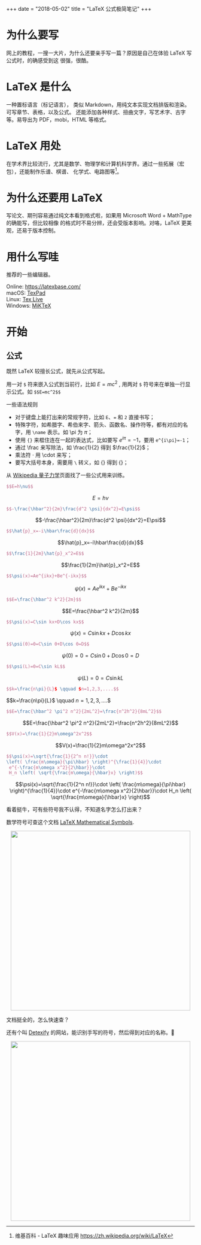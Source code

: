 +++
date = "2018-05-02"
title = "LaTeX 公式极简笔记"
+++

# 为什么要写
网上的教程，一搜一大片，为什么还要亲手写一篇？原因是自己在体验 LaTeX 写公式时，的确感受到这
很强，很酷。

# LaTeX 是什么
一种置标语言（标记语言）， 类似 Markdown，用纯文本实现文档排版和渲染。可写章节、表格，以及公式。
还能添加各种样式、扭曲文字，写艺术字、古字等。易导出为 PDF，mobi，HTML 等格式。

# LaTeX 用处
在学术界比较流行，尤其是数学、物理学和计算机科学界。通过一些拓展（宏包），还能制作乐谱、棋谱、
化学式、电路图等[^wiki1]。

# 为什么还要用 LaTeX
写论文、期刊容易通过纯文本看到格式啦，如果用 Microsoft Word + MathType 的确能写，但比较相像
的格式时不易分辨，还会受版本影响。对咯，LaTeX 更美观，还易于版本控制。

# 用什么写哇
推荐的一些编辑器。

Online:  https://latexbase.com/  
macOS: [TexPad][texpad]  
Linux: [Tex Live][texlive]  
Windows: [MiKTeX][miktex]  

# 开始

## 公式

既然 LaTeX 较擅长公式，就先从公式写起。

用一对 `$` 符来嵌入公式到当前行，比如 $E=mc^2$ ,
用两对 `$` 符号来在单独一行显示公式。如 `$$E=mc^2$$` 

一些语法规则  

* 对于键盘上能打出来的常规字符，比如 `E`、`=` 和 `2` 直接书写；
* 特殊字符，如希腊字、希伯来字、箭头、函数名、操作符等，都有对应的名字，用 `\name` 表示。如 \pi 为 $\pi$；
* 使用 `{}` 来框住连在一起的表达式，比如要写 $e^{i\pi}=-1$，要用 `e^{i\pi}=-1`；
* 通过 \frac 来写除法，如 \frac{1}{2} 得到 $\frac{1}{2}$；
* 乘法符 ‧ 用 \cdot 来写；
* 要写大括号本身，需要用 `\` 转义，如 \{\} 得到 $\{\}$；


从 [Wikipedia 量子力学][wiki-liangzilixue]页面找了一些公式用来训练。

```latex
$$E=h\nu$$
```
$$E=h\nu$$

```latex
$$-\frac{\hbar^2}{2m}\frac{d^2 \psi}{dx^2}=E\psi$$
```
$$-\frac{\hbar^2}{2m}\frac{d^2 \psi}{dx^2}=E\psi$$

```latex
$$\hat{p}_x=-i\hbar\frac{d}{dx}$$
```
$$\hat{p}_x=-i\hbar\frac{d}{dx}$$

```latex
$$\frac{1}{2m}\hat{p}_x^2=E$$
```
$$\frac{1}{2m}\hat{p}_x^2=E$$

```latex
$$\psi(x)=Ae^{ikx}+Be^{-ikx}$$
```
$$\psi(x)=Ae^{ikx}+Be^{-ikx}$$

```latex
$$E=\frac{\hbar^2 k^2}{2m}$$
```
$$E=\frac{\hbar^2 k^2}{2m}$$

```latex
$$\psi(x)=C\sin kx+D\cos kx$$
```
$$\psi(x)=C\sin kx+D\cos kx$$

```latex
$$\psi(0)=0=C\sin 0+D\cos 0=D$$
```
$$\psi(0)=0=C\sin 0+D\cos 0=D$$

```latex
$$\psi(L)=0=C\sin kL$$
```
$$\psi(L)=0=C\sin kL$$

```latex
$$k=\frac{n\pi}{L}$ \qquad $n=1,2,3,....$$
```
$$k=\frac{n\pi}{L}$ \qquad $n=1,2,3,....$$

```latex
$$E=\frac{\hbar^2 \pi^2 n^2}{2mL^2}=\frac{n^2h^2}{8mL^2}$$
```
$$E=\frac{\hbar^2 \pi^2 n^2}{2mL^2}=\frac{n^2h^2}{8mL^2}$$

```latex
$$V(x)=\frac{1}{2}m\omega^2x^2$$
```
$$V(x)=\frac{1}{2}m\omega^2x^2$$

```latex
$$\psi(x)=\sqrt{\frac{1}{2^n n!}}\cdot
\left( \frac{m\omega}{\pi\hbar} \right)^{\frac{1}{4}}\cdot
 e^{-\frac{m\omega x^2}{2\hbar}}\cdot 
 H_n \left( \sqrt{\frac{m\omega}{\hbar}x} \right)$$
```
$$\psi(x)=\sqrt{\frac{1}{2^n n!}}\cdot
\left( \frac{m\omega}{\pi\hbar} \right)^{\frac{1}{4}}\cdot
 e^{-\frac{m\omega x^2}{2\hbar}}\cdot 
 H_n \left( \sqrt{\frac{m\omega}{\hbar}x} \right)$$

看着挺牛，可有些符号我不认得，不知道名字怎么打出来？

数学符号可查这个文档 [LaTeX Mathematical Symbols][latex-symbols].

<center>
<img src="latex-symbols.png" width=480 />
</center>

文档挺全的，怎么快速查？

还有个叫 [Detexify][detexify] 的网站，能识别手写的符号，然后得到对应的名称。🧐

<center>
<img src="detexify.png" width=480 />
</center>

[^wiki1]: 维基百科 - LaTeX 趣味应用 https://zh.wikipedia.org/wiki/LaTeX

[texpad]: https://www.texpad.com/osx
[mactex]: http://www.tug.org/mactex/
[miktex]: https://miktex.org/
[texlive]: http://www.tug.org/texlive/
[wiki-liangzilixue]: https://zh.wikipedia.org/wiki/%E9%87%8F%E5%AD%90%E5%8A%9B%E5%AD%A6
[latex-symbols]: https://reu.dimacs.rutgers.edu/Symbols.pdf
[detexify]: http://detexify.kirelabs.org/classify.html

